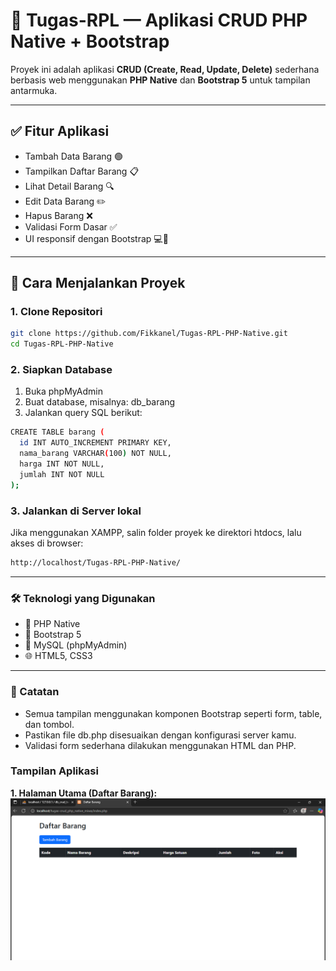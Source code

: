 # 🎯 Tugas-RPL — Aplikasi CRUD PHP Native + Bootstrap

Proyek ini adalah aplikasi **CRUD (Create, Read, Update, Delete)** sederhana berbasis web menggunakan **PHP Native** dan **Bootstrap 5** untuk tampilan antarmuka.

---

## ✅ Fitur Aplikasi

- Tambah Data Barang 🟢
- Tampilkan Daftar Barang 📋
- Lihat Detail Barang 🔍
- Edit Data Barang ✏️
- Hapus Barang ❌
- Validasi Form Dasar ✅
- UI responsif dengan Bootstrap 💻📱

---
## 🚀 Cara Menjalankan Proyek

### 1. Clone Repositori
```bash
git clone https://github.com/Fikkanel/Tugas-RPL-PHP-Native.git
cd Tugas-RPL-PHP-Native
```
### 2. Siapkan Database
1. Buka phpMyAdmin
2. Buat database, misalnya: db_barang
3. Jalankan query SQL berikut:
```bash
CREATE TABLE barang (
  id INT AUTO_INCREMENT PRIMARY KEY,
  nama_barang VARCHAR(100) NOT NULL,
  harga INT NOT NULL,
  jumlah INT NOT NULL
);
```
### 3. Jalankan di Server lokal
Jika menggunakan XAMPP, salin folder proyek ke direktori htdocs, lalu akses di browser:
```bash
http://localhost/Tugas-RPL-PHP-Native/
```
---
### 🛠️ Teknologi yang Digunakan
- 🐘 PHP Native
- 🎨 Bootstrap 5
- 💾 MySQL (phpMyAdmin)
- 🌐 HTML5, CSS3

---
### 📌 Catatan
- Semua tampilan menggunakan komponen Bootstrap seperti form, table, dan tombol.
- Pastikan file db.php disesuaikan dengan konfigurasi server kamu.
- Validasi form sederhana dilakukan menggunakan HTML dan PHP.

### Tampilan Aplikasi
**1. Halaman Utama (Daftar Barang):**
![Halaman Utama](https://github.com/WahyuMiwap/crud_php_native_miwa/blob/main/native%20php/dashboard_php_native.png) 
